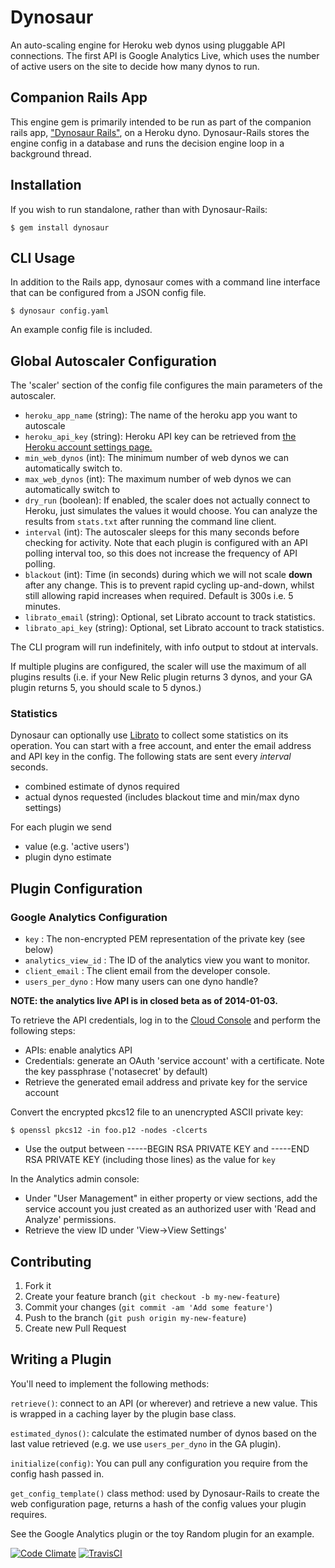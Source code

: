 # Dynosaur

An auto-scaling engine for Heroku web dynos using pluggable API connections.
The first API is Google Analytics Live, which uses the number of active users
on the site to decide how many dynos to run.

## Companion Rails App

This engine gem is primarily intended to be run as part of the companion rails
app, ["Dynosaur Rails"](https://github.com/harrystech/dynosaur-rails), on a
Heroku dyno. Dynosaur-Rails stores the engine config in a database and
runs the decision engine loop in a background thread.

## Installation

If you wish to run standalone, rather than with Dynosaur-Rails:

    $ gem install dynosaur

## CLI Usage

In addition to the Rails app, dynosaur comes with a command line
interface that can be configured from a JSON config file.

    $ dynosaur config.yaml

An example config file is included.

## Global Autoscaler Configuration

The 'scaler' section of the config file configures the main parameters of the
autoscaler.

 - `heroku_app_name` (string): The name of the heroku app you want to autoscale
 - `heroku_api_key` (string): Heroku API key can be retrieved from [the Heroku account settings page.](https://dashboard.heroku.com/account)
 - `min_web_dynos` (int): The minimum number of web dynos we can automatically switch
   to.
 - `max_web_dynos` (int): The maximum number of web dynos we can automatically switch
   to
 - `dry_run` (boolean): If enabled, the scaler does not actually connect to Heroku, just
        simulates the values it would choose. You can analyze the results from
        `stats.txt` after running the command line client.
 - `interval` (int): The autoscaler sleeps for this many seconds before checking for
        activity. Note that each plugin is configured with an API polling
        interval too, so this does not increase the frequency of API polling.
 - `blackout` (int): Time (in seconds) during which we will not scale **down** after
        any change. This is to prevent rapid cycling up-and-down, whilst still
        allowing rapid increases when required. Default is 300s i.e. 5 minutes.
 - `librato_email` (string): Optional, set Librato account to track statistics.
 - `librato_api_key` (string): Optional, set Librato account to track
        statistics.

The CLI program will run indefinitely, with info output to stdout at intervals.

If multiple plugins are configured, the scaler will use the maximum of all
plugins results (i.e. if your New Relic plugin returns 3 dynos, and your GA plugin
returns 5, you should scale to 5 dynos.)

### Statistics

Dynosaur can optionally use [Librato](http://librato.com) to collect some
statistics on its operation. You can start with a free account, and enter the email address and API key in the config.
The following stats are sent every *interval* seconds.

 - combined estimate of dynos required
 - actual dynos requested (includes blackout time and min/max dyno settings)

For each plugin we send

 - value (e.g. 'active users')
 - plugin dyno estimate

## Plugin Configuration

### Google Analytics Configuration

- `key` : The non-encrypted PEM representation of the private key (see below)
- `analytics_view_id` : The ID of the analytics view you want to monitor.
- `client_email` : The client email from the developer console.
- `users_per_dyno` : How many users can one dyno handle?

**NOTE: the analytics live API is in closed beta as of 2014-01-03.**

To retrieve the API credentials, log in to the [Cloud Console](https://cloud.google.com/console#/project) and perform the following steps:

- APIs: enable analytics API
- Credentials: generate an OAuth 'service account' with a certificate. Note the key passphrase ('notasecret' by
  default)
- Retrieve the generated email address and private key for the service account

Convert the encrypted pkcs12 file to an unencrypted ASCII private key:

    $ openssl pkcs12 -in foo.p12 -nodes -clcerts

- Use the output between -----BEGIN RSA PRIVATE KEY and -----END RSA PRIVATE KEY
  (including those lines) as the value for `key`

In the Analytics admin console:

- Under "User Management" in either property or view sections, add the service account you just created as an 
	authorized user with 'Read and Analyze' permissions.
- Retrieve the view ID under 'View->View Settings'



## Contributing

1. Fork it
2. Create your feature branch (`git checkout -b my-new-feature`)
3. Commit your changes (`git commit -am 'Add some feature'`)
4. Push to the branch (`git push origin my-new-feature`)
5. Create new Pull Request

## Writing a Plugin

You'll need to implement the following methods:

`retrieve()`: connect to an API (or wherever) and retrieve a new value. This is
wrapped in a caching layer by the plugin base class.

`estimated_dynos()`: calculate the estimated number of dynos based on the last
value retrieved (e.g. we use `users_per_dyno` in the GA plugin).

`initialize(config)`: You can pull any configuration you require from the config hash passed in.


`get_config_template()` class method: used by Dynosaur-Rails to create the
web configuration page, returns a hash of the config values your plugin
requires.

See the Google Analytics plugin or the toy Random plugin for an example.

[![Code Climate](https://codeclimate.com/github/harrystech/dynosaur.png)](https://codeclimate.com/github/harrystech/dynosaur)
[![TravisCI](https://travis-ci.org/harrystech/dynosaur.png)](https://travis-ci.org/harrystech/dynosaur)
